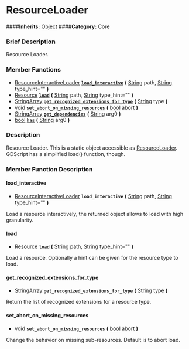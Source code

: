 #  ResourceLoader  
####**Inherits:** [Object](class_object)
####**Category:** Core

###  Brief Description  
Resource Loader.

###  Member Functions 
  * [ResourceInteractiveLoader](class_resourceinteractiveloader)  **[`load_interactive`](#load_interactive)**  **(** [String](class_string) path, [String](class_string) type_hint=""  **)**
  * [Resource](class_resource)  **[`load`](#load)**  **(** [String](class_string) path, [String](class_string) type_hint=""  **)**
  * [StringArray](class_stringarray)  **[`get_recognized_extensions_for_type`](#get_recognized_extensions_for_type)**  **(** [String](class_string) type  **)**
  * void  **[`set_abort_on_missing_resources`](#set_abort_on_missing_resources)**  **(** [bool](class_bool) abort  **)**
  * [StringArray](class_stringarray)  **[`get_dependencies`](#get_dependencies)**  **(** [String](class_string) arg0  **)**
  * [bool](class_bool)  **[`has`](#has)**  **(** [String](class_string) arg0  **)**

###  Description  
Resource Loader. This is a static object accessible as [ResourceLoader](class_resourceloader). GDScript has a simplified load() function, though.

###  Member Function Description  

#### <a name="load_interactive">load_interactive</a>
  * [ResourceInteractiveLoader](class_resourceinteractiveloader)  **`load_interactive`**  **(** [String](class_string) path, [String](class_string) type_hint=""  **)**

Load a resource interactively, the returned object allows to load with high granularity.

#### <a name="load">load</a>
  * [Resource](class_resource)  **`load`**  **(** [String](class_string) path, [String](class_string) type_hint=""  **)**

Load a resource. Optionally a hint can be given for the resource type to load.

#### <a name="get_recognized_extensions_for_type">get_recognized_extensions_for_type</a>
  * [StringArray](class_stringarray)  **`get_recognized_extensions_for_type`**  **(** [String](class_string) type  **)**

Return the list of recognized extensions for a resource type.

#### <a name="set_abort_on_missing_resources">set_abort_on_missing_resources</a>
  * void  **`set_abort_on_missing_resources`**  **(** [bool](class_bool) abort  **)**

Change the behavior on missing sub-resources. Default is to abort load.
